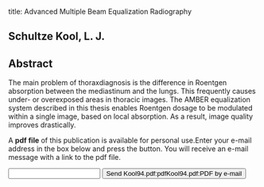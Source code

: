 title: Advanced Multiple Beam Equalization Radiography

## Schultze Kool, L. J.

## Abstract
The main problem of thoraxdiagnosis is the difference in Roentgen absorption between the mediastinum and the lungs. This frequently causes under- or overexposed areas in thoracic images. The AMBER equalization system described in this thesis enables Roentgen dosage to be modulated within a single image, based on local absorption. As a result, image quality improves drastically.

A <b>pdf file</b> of this publication is available for personal use.Enter your e-mail address in the box below and press the button. You will receive an e-mail message with a link to the pdf file.
<form action="sender.php">  <input type="text" name="email">  <input type="submit" value="Send Kool94.pdf:pdfKool94.pdf:PDF by e-mail"></form>